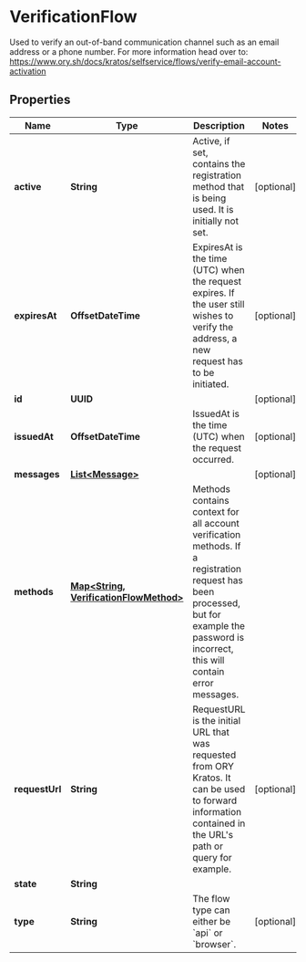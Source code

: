 

# VerificationFlow

Used to verify an out-of-band communication channel such as an email address or a phone number.  For more information head over to: https://www.ory.sh/docs/kratos/selfservice/flows/verify-email-account-activation
## Properties

Name | Type | Description | Notes
------------ | ------------- | ------------- | -------------
**active** | **String** | Active, if set, contains the registration method that is being used. It is initially not set. |  [optional]
**expiresAt** | **OffsetDateTime** | ExpiresAt is the time (UTC) when the request expires. If the user still wishes to verify the address, a new request has to be initiated. |  [optional]
**id** | **UUID** |  |  [optional]
**issuedAt** | **OffsetDateTime** | IssuedAt is the time (UTC) when the request occurred. |  [optional]
**messages** | [**List&lt;Message&gt;**](Message.md) |  |  [optional]
**methods** | [**Map&lt;String, VerificationFlowMethod&gt;**](VerificationFlowMethod.md) | Methods contains context for all account verification methods. If a registration request has been processed, but for example the password is incorrect, this will contain error messages. | 
**requestUrl** | **String** | RequestURL is the initial URL that was requested from ORY Kratos. It can be used to forward information contained in the URL&#39;s path or query for example. |  [optional]
**state** | **String** |  | 
**type** | **String** | The flow type can either be &#x60;api&#x60; or &#x60;browser&#x60;. |  [optional]



